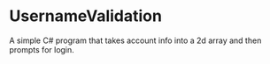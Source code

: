 # UsernameValidation
A simple C# program that takes account info into a 2d array and then prompts for login.
